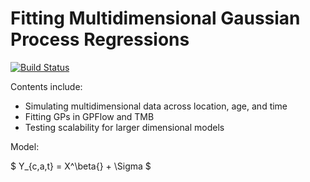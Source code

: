 Fitting Multidimensional Gaussian Process Regressions
============================================


[![Build Status](https://travis-ci.org/sadatnfs/gpbayes.svg?branch=master)](https://travis-ci.org/sadatnfs/gpbayes)


Contents include:
- Simulating multidimensional data across location, age, and time
- Fitting GPs in GPFlow and TMB
- Testing scalability for larger dimensional models



Model:
 
$ Y_{c,a,t} = X^\beta{} + \Sigma $
